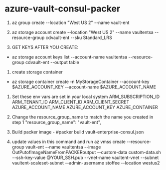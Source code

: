 # azure-vault-consul-packer


1. az group create --location "West US 2" --name vault-ent
1. az storage account create --location "West US 2"  --name vaultentsa  --resource-group cdvault-ent --sku Standard_LRS

1. GET KEYS AFTER YOU CREATE:
 - az storage account keys list  --account-name vaultentsa --resource-group cdvault-ent --output table

1. create storage container
 - az storage container create -n MyStorageContainer --account-key $AZURE_ACCOUNT_KEY --account-name $AZURE_ACCOUNT_NAME 

1. Set these env vars are set in your local system
ARM_SUBSCRIPTION_ID
ARM_TENANT_ID
ARM_CLIENT_ID
ARM_CLIENT_SECRET
AZURE_ACCOUNT_NAME
AZURE_ACCOUNT_KEY
AZURE_CONTAINER

1. Change the resource_group_name to match the name you created in step 1
"resource_group_name": "vault-ent",

1. Build packer image - 
#packer build vault-enterprise-consul.json

1. update values in this command and run
   az vmss create --resource-group vault-ent --name vaultentsa --image OutPutofImageNameFromPACKERoutput --custom-data custom-data.sh --ssh-key-value @YOUR_SSH.pub --vnet-name vaultent-vnet --subnet vaultent-scaleset-subnet --admin-username stoffee --location westus2